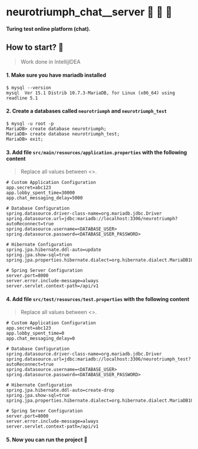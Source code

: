# neurotriumph_chat__server :robot: :speech_balloon: :man:
#### Turing test online platform (chat).

## How to start? :eyes:
> Work done in IntellijIDEA

#### 1. Make sure you have mariadb installed
```
$ mysql --version
mysql  Ver 15.1 Distrib 10.7.3-MariaDB, for Linux (x86_64) using readline 5.1
```

#### 2. Create a databases called `neurotriumph` and `neurotriumph_test`
```
$ mysql -u root -p
MariaDB> create database neurotriumph;
MariaDB> create database neurotriumph_test;
MariaDB> exit;
```

#### 3. Add file `src/main/resources/application.properties` with the following content
> Replace all values between <>.
```
# Custom Application Configuration
app.secret=abc123
app.lobby_spent_time=30000
app.chat_messaging_delay=5000

# Database Configuration
spring.datasource.driver-class-name=org.mariadb.jdbc.Driver
spring.datasource.url=jdbc:mariadb://localhost:3306/neurotriumph?autoReconnect=true
spring.datasource.username=<DATABASE_USER>
spring.datasource.password=<DATABASE_USER_PASSWORD>

# Hibernate Configuration
spring.jpa.hibernate.ddl-auto=update
spring.jpa.show-sql=true
spring.jpa.properties.hibernate.dialect=org.hibernate.dialect.MariaDB103Dialect

# Spring Server Configuration
server.port=8000
server.error.include-message=always
server.servlet.context-path=/api/v1
```

#### 4. Add file `src/test/resources/test.properties` with the following content
> Replace all values between <>.
```
# Custom Application Configuration
app.secret=abc123
app.lobby_spent_time=0
app.chat_messaging_delay=0

# Database Configuration
spring.datasource.driver-class-name=org.mariadb.jdbc.Driver
spring.datasource.url=jdbc:mariadb://localhost:3306/neurotriumph_test?autoReconnect=true
spring.datasource.username=<DATABASE_USER>
spring.datasource.password=<DATABASE_USER_PASSWORD>

# Hibernate Configuration
spring.jpa.hibernate.ddl-auto=create-drop
spring.jpa.show-sql=true
spring.jpa.properties.hibernate.dialect=org.hibernate.dialect.MariaDB103Dialect

# Spring Server Configuration
server.port=8000
server.error.include-message=always
server.servlet.context-path=/api/v1
```

#### 5. Now you can run the project :tada:
